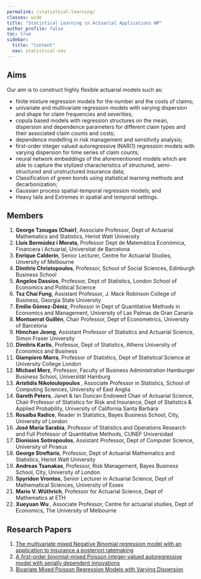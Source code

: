 ```yaml
---
permalink: /statistical-learning/
classes: wide
title: "Statistical Learning in Actuarial Applications WP"
author_profile: false
toc: true
sidebar:
  title: "Content"
  nav: statistical-nav
---
```


## Aims
Our aim is to construct highly flexible actuarial models such as:
<ul>
<li> finite mixture regression models for the number and the costs of claims; </li>
<li> univariate and multivariate regression models with varying dispersion and shape for claim frequencies and severities; </li>
<li> copula based models with regression structures on the mean, dispersion and dependence parameters for different claim types and their associated claim counts and costs; </li>
<li> dependence modelling in risk management and sensitivity analysis; </li>
<li> first-order integer valued autoregressive INAR(1) regression models with varying dispersion for time series of claim counts; </li>
<li> neural network embeddings of the aforementioned models which are able to capture the stylized characteristics of structured, semi-structured and unstructured insurance data; </li>
<li> Classification of green bonds using statistical learning methods and decarbonization; </li>  
<li> Gaussian process spatial-temporal regression models; and </li>
<li> Heavy tails and Extremes in spatial and temporal settings. </li>  
</ul>

## Members
1. <b> George Tzougas (Chair)</b>, Associate Professor, Dept of Actuarial Mathematics and Statistics, Heriot Watt University
2. <b> Lluís Bermúdez i Morata</b>, Professor Dept de Matemàtica Econòmica, Financera i Actuarial, Universitat de Barcelona
3. <b> Enrique Calderin</b>, Senior Lecturer, Centre for Actuarial Studies, Unversity of Melbourne
4. <b> Dimitris Christopoulos</b>, Professor, School of Social Sciences, Edinburgh Business School 
5. <b> Angelos Dassios</b>, Professor, Dept of Statistics, London School of Economics and Political Science 
6. <b> Tsz Chai Fung</b>, Assistant Professor, J. Mack Robinson College of Business, Georgia State University 
7. <b> Emilio Gómez-Déniz</b>, Professor in Dept of Quantitative Methods in Economics and Management, University of Las Palmas de Gran Canaria
8. <b> Montserrat Guillén</b>, Chair Professor, Dept of Econometrics, University of Barcelona
9. <b> Himchan Jeong</b>, Assistant Professor of Statistics and Actuarial Science, Simon Fraser University
10. <b> Dimitris Karlis</b>, Professor, Dept of Statistics, Athens University of Economics and Business
11. <b> Giampiero Marra</b>, Professor of Statistics, Dept of Statistical Science at University College London
12. <b> Michael Merz</b>, Professor, Faculty of Business Administration Hamburger Business School, Universität Hamburg
13. <b> Aristidis Nikoloulopoulos </b>, Associate Professor in Statistics, School of Computing Sciences, University of East Anglia
14. <b> Gareth Peters</b>, Janet & Ian Duncan Endowed Chair of Actuarial Science, Chair Professor of Statistics for Risk and Insurance, Dept of Statistics & Applied Probability, University of California Santa Barbara
15. <b> Rosalba Radice</b>, Reader in Statistics, Bayes Business School, City, University of London
16. <b> José Maria Sarabia</b>, Professor of Statistics and Operations Research and Full Professor of Quantitative Methods, CUNEF Universidad
17. <b> Dionisios Sotiropoulos</b>, Assistant Professor, Dept of Computer Science, University of Piraeus
18. <b> George Streftaris</b>,  Professor, Dept of Actuarial Mathematics and Statistics, Heriot Watt University
19. <b> Andreas Tsanakas</b>, Professor, Risk Management, Bayes Business School, City, University of London 
20. <b> Spyridon Vrontos</b>, Senior Lecturer in Actuarial Science, Dept of Mathematical Sciences, University of Essex
21. <b> Mario V. Wüthrich</b>, Professor for Actuarial Science, Dept of Mathematics at ETH
22. <b> Xueyuan Wu </b>, Associate Professor, Centre for actuarial studies, Dept of Economics, The University of Melbourne

## Research Papers
1. <a href="https://ifoadatascienceresearch.github.io/blog/multivariate-mixed-NB/"> The multivariate mixed Negative Binomial regression model with an application to insurance a posteriori ratemaking </a>
2. <a href="https://ifoadatascienceresearch.github.io/blog/first-order-binomial/"> A first-order binomial-mixed Poisson integer-valued autoregressive model with serially dependent innovations </a>
3. <a href="https://ifoadatascienceresearch.github.io/blog/bivariate-mixed-poisson/"> Bivariate Mixed Poisson Regression Models with Varying Dispersion </a>


